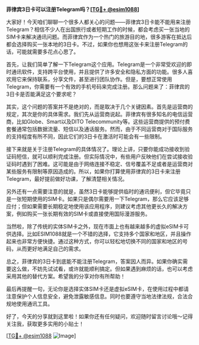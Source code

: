**菲律宾3日卡可以注册Telegram吗？[[TG💪+ @esim1088](https://t.me/s/esim1088)]**

大家好！今天咱们聊聊一个很多人都关心的问题——菲律宾3日卡能不能用来注册Telegram？相信不少人在出国旅行或者短期工作的时候，都会考虑买一张当地的SIM卡来解决通讯问题。而菲律宾作为一个热门的旅游目的地，很多游客在抵达后都会选择购买一张本地的3日卡。不过，如果你也想用这张卡来注册Telegram的话，可能就需要多花点心思了。

首先，让我们简单了解一下Telegram这个应用。Telegram是一个非常受欢迎的即时通讯软件，支持跨平台使用，并且提供了许多安全和隐私方面的功能。很多人喜欢用它来保持联系，分享文件，甚至进行团队协作。但是，要想正常使用Telegram，你需要有一个有效的手机号码来完成注册。那么问题来了：菲律宾的3日卡是否能满足这个要求呢？

其实，这个问题的答案并不是绝对的，而是取决于几个关键因素。首先是运营商的规定，其次是你的具体需求。我们先从运营商说起。菲律宾有很多知名的电信运营商，比如Globe、Smart以及DITO Telecommunity等。这些运营商提供的预付费套餐通常包括数据流量、短信以及通话服务。然而，由于不同运营商对于国际服务的支持程度有所不同，因此它们的3日卡在激活时可能会有一些限制。

接下来就是关于注册Telegram的具体情况了。理论上讲，只要你能成功接收到验证码短信，就可以顺利完成注册。但实际情况中，有些用户反映他们在尝试接收验证码时遇到了困难。这可能是由于网络连接不稳定、信号覆盖不足或者是运营商对某些服务有限制等原因造成的。所以，如果你打算使用菲律宾的3日卡来注册Telegram，最好提前做好功课，了解清楚相关情况。

另外还有一点需要注意的就是，虽然3日卡能够提供临时的通讯便利，但它毕竟只是一张短期使用的SIM卡。如果只是偶尔需要用一下Telegram，那么它应该足够应付；但如果需要长期稳定地使用该应用程序，则建议考虑其他更长久的解决方案，例如购买一张长期有效的SIM卡或直接使用国际漫游服务。

当然啦，除了传统的实体SIM卡之外，现在市面上也有越来越多的虚拟eSIM卡可供选择。比如ESIM1088就是一个不错的选择，它支持多个国家和地区，并且操作起来也非常方便快捷。通过这种方式，你可以轻松地切换不同的国家和地区的号码，从而更好地满足自己的需求。

总之，菲律宾的3日卡到底能不能注册Telegram，答案因人而异。如果你确实需要这么做，不妨先试试看，或许就能顺利搞定。但如果遇到麻烦的话，也可以考虑采用其他的替代方案。希望我的分享对你有所帮助！

最后再提醒一句，无论你是选择实体SIM卡还是虚拟eSIM卡，在使用过程中都请注意保护个人信息安全，避免泄露敏感信息。同时也要遵守当地法律法规，合法合规地使用通讯工具。

好了，今天的分享就到这里啦！如果你还有任何疑问，欢迎随时留言讨论哦～记得关注我，获取更多实用的小贴士！

[[TG💪+ @esim1088](https://t.me/s/esim1088) ![Image](https://i.postimg.cc/4NQfJmqS/Snipaste-2025-05-13-00-14-12.png)]